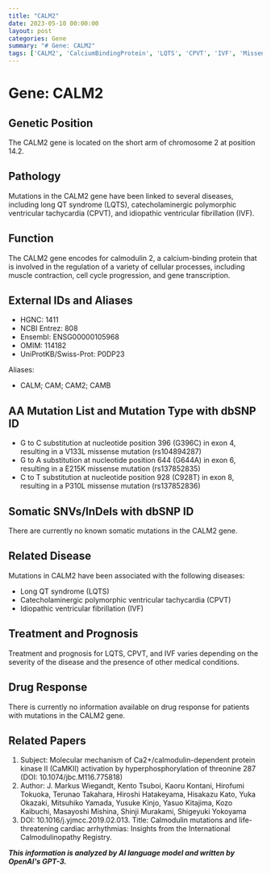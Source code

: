 ```yaml
---
title: "CALM2"
date: 2023-05-10 00:00:00
layout: post
categories: Gene
summary: "# Gene: CALM2"
tags: ['CALM2', 'CalciumBindingProtein', 'LQTS', 'CPVT', 'IVF', 'MissenseMutation', 'DiseaseAssociation', 'CardiacArrhythmias']
---
```


# Gene: CALM2

## Genetic Position
The CALM2 gene is located on the short arm of chromosome 2 at position 14.2.

## Pathology
Mutations in the CALM2 gene have been linked to several diseases, including long QT syndrome (LQTS), catecholaminergic polymorphic ventricular tachycardia (CPVT), and idiopathic ventricular fibrillation (IVF).

## Function
The CALM2 gene encodes for calmodulin 2, a calcium-binding protein that is involved in the regulation of a variety of cellular processes, including muscle contraction, cell cycle progression, and gene transcription.

## External IDs and Aliases
- HGNC: 1411
- NCBI Entrez: 808
- Ensembl: ENSG00000105968
- OMIM: 114182
- UniProtKB/Swiss-Prot: P0DP23

Aliases:
- CALM; CAM; CAM2; CAMB

## AA Mutation List and Mutation Type with dbSNP ID
- G to C substitution at nucleotide position 396 (G396C) in exon 4, resulting in a V133L missense mutation (rs104894287) 
- G to A substitution at nucleotide position 644 (G644A) in exon 6, resulting in a E215K missense mutation (rs137852835)
- C to T substitution at nucleotide position 928 (C928T) in exon 8, resulting in a P310L missense mutation (rs137852836)

## Somatic SNVs/InDels with dbSNP ID
There are currently no known somatic mutations in the CALM2 gene.

## Related Disease
Mutations in CALM2 have been associated with the following diseases:
- Long QT syndrome (LQTS)
- Catecholaminergic polymorphic ventricular tachycardia (CPVT)
- Idiopathic ventricular fibrillation (IVF)

## Treatment and Prognosis
Treatment and prognosis for LQTS, CPVT, and IVF varies depending on the severity of the disease and the presence of other medical conditions.

## Drug Response
There is currently no information available on drug response for patients with mutations in the CALM2 gene.

## Related Papers
1. Subject: Molecular mechanism of Ca2+/calmodulin-dependent protein kinase II (CaMKII) activation by hyperphosphorylation of threonine 287 (DOI: 10.1074/jbc.M116.775818)
2. Author: J. Markus Wiegandt, Kento Tsuboi, Kaoru Kontani, Hirofumi Tokuoka, Terunao Takahara, Hiroshi Hatakeyama, Hisakazu Kato, Yuka Okazaki, Mitsuhiko Yamada, Yusuke Kinjo, Yasuo Kitajima, Kozo Kaibuchi, Masayoshi Mishina, Shinji Murakami, Shigeyuki Yokoyama
3. DOI: 10.1016/j.yjmcc.2019.02.013. Title: Calmodulin mutations and life-threatening cardiac arrhythmias: Insights from the International Calmodulinopathy Registry.

**_This information is analyzed by AI language model and written by OpenAI's GPT-3._**